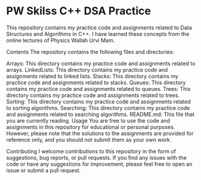 # PW Skilss C++ DSA Practice
This repository contains my practice code and assignments related to Data Structures and Algorithms in C++. I have learned these concepts from the online lectures of Physics Wallah Urvi Mam.

Contents
The repository contains the following files and directories:

Arrays: This directory contains my practice code and assignments related to arrays.
LinkedLists: This directory contains my practice code and assignments related to linked lists.
Stacks: This directory contains my practice code and assignments related to stacks.
Queues: This directory contains my practice code and assignments related to queues.
Trees: This directory contains my practice code and assignments related to trees.
Sorting: This directory contains my practice code and assignments related to sorting algorithms.
Searching: This directory contains my practice code and assignments related to searching algorithms.
README.md: This file that you are currently reading.
Usage
You are free to use the code and assignments in this repository for educational or personal purposes. However, please note that the solutions to the assignments are provided for reference only, and you should not submit them as your own work.

Contributing
I welcome contributions to this repository in the form of suggestions, bug reports, or pull requests. If you find any issues with the code or have any suggestions for improvement, please feel free to open an issue or submit a pull request.
